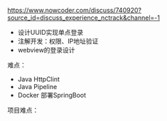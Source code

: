 https://www.nowcoder.com/discuss/740920?source_id=discuss_experience_nctrack&channel=-1

- 设计UUID实现单点登录
- 注解开发：权限、IP地址验证
- webview的登录设计

难点：

- Java HttpClint
- Java Pipeline
- Docker 部署SpringBoot

项目难点：

